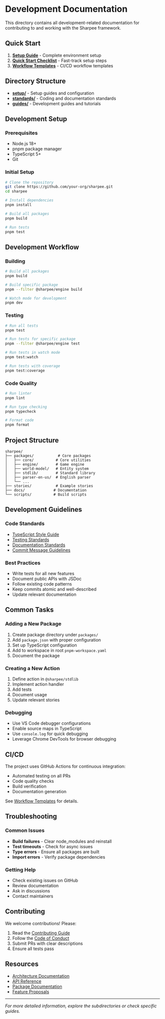 # Development Documentation

This directory contains all development-related documentation for contributing to and working with the Sharpee framework.

## Quick Start

1. **[Setup Guide](./setup/setup-guide.md)** - Complete environment setup
2. **[Quick Start Checklist](./setup/quick-start-checklist.md)** - Fast-track setup steps
3. **[Workflow Templates](./setup/workflow-templates.md)** - CI/CD workflow templates

## Directory Structure

- **[setup/](./setup/)** - Setup guides and configuration
- **[standards/](./standards/)** - Coding and documentation standards
- **[guides/](./guides/)** - Development guides and tutorials

## Development Setup

### Prerequisites
- Node.js 18+ 
- pnpm package manager
- TypeScript 5+
- Git

### Initial Setup
```bash
# Clone the repository
git clone https://github.com/your-org/sharpee.git
cd sharpee

# Install dependencies
pnpm install

# Build all packages
pnpm build

# Run tests
pnpm test
```

## Development Workflow

### Building
```bash
# Build all packages
pnpm build

# Build specific package
pnpm --filter @sharpee/engine build

# Watch mode for development
pnpm dev
```

### Testing
```bash
# Run all tests
pnpm test

# Run tests for specific package
pnpm --filter @sharpee/engine test

# Run tests in watch mode
pnpm test:watch

# Run tests with coverage
pnpm test:coverage
```

### Code Quality
```bash
# Run linter
pnpm lint

# Run type checking
pnpm typecheck

# Format code
pnpm format
```

## Project Structure

```
sharpee/
├── packages/           # Core packages
│   ├── core/          # Core utilities
│   ├── engine/        # Game engine
│   ├── world-model/   # Entity system
│   ├── stdlib/        # Standard library
│   ├── parser-en-us/  # English parser
│   └── ...
├── stories/           # Example stories
├── docs/             # Documentation
└── scripts/          # Build scripts
```

## Development Guidelines

### Code Standards
- [TypeScript Style Guide](./standards/typescript.md)
- [Testing Standards](./standards/testing.md)
- [Documentation Standards](./standards/documentation.md)
- [Commit Message Guidelines](./standards/commits.md)

### Best Practices
- Write tests for all new features
- Document public APIs with JSDoc
- Follow existing code patterns
- Keep commits atomic and well-described
- Update relevant documentation

## Common Tasks

### Adding a New Package
1. Create package directory under `packages/`
2. Add `package.json` with proper configuration
3. Set up TypeScript configuration
4. Add to workspace in root `pnpm-workspace.yaml`
5. Document the package

### Creating a New Action
1. Define action in `@sharpee/stdlib`
2. Implement action handler
3. Add tests
4. Document usage
5. Update relevant stories

### Debugging
- Use VS Code debugger configurations
- Enable source maps in TypeScript
- Use `console.log` for quick debugging
- Leverage Chrome DevTools for browser debugging

## CI/CD

The project uses GitHub Actions for continuous integration:
- Automated testing on all PRs
- Code quality checks
- Build verification
- Documentation generation

See [Workflow Templates](./setup/workflow-templates.md) for details.

## Troubleshooting

### Common Issues
- **Build failures** - Clear node_modules and reinstall
- **Test timeouts** - Check for async issues
- **Type errors** - Ensure all packages are built
- **Import errors** - Verify package dependencies

### Getting Help
- Check existing issues on GitHub
- Review documentation
- Ask in discussions
- Contact maintainers

## Contributing

We welcome contributions! Please:
1. Read the [Contributing Guide](./guides/contributing.md)
2. Follow the [Code of Conduct](./guides/code-of-conduct.md)
3. Submit PRs with clear descriptions
4. Ensure all tests pass

## Resources

- [Architecture Documentation](../architecture/)
- [API Reference](../api/)
- [Package Documentation](../packages/)
- [Feature Proposals](../features/)

---

*For more detailed information, explore the subdirectories or check specific guides.*